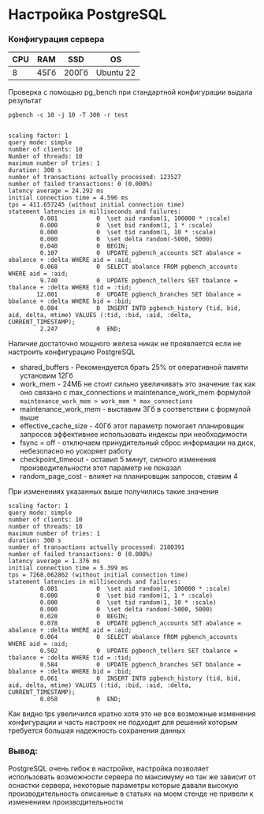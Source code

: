 # Настройка PostgreSQL

### Конфигурация сервера

|  CPU |RAM |   SSD | OS | 
---|----|-------|-----| 
| 8  |45Гб | 200Гб | Ubuntu 22 |

Проверка с помощью pg_bench при стандартной конфигурации выдала результат

```
pgbench -c 10 -j 10 -T 300 -r test


scaling factor: 1
query mode: simple
number of clients: 10
Number of threads: 10
maximum number of tries: 1
duration: 300 s
number of transactions actually processed: 123527
number of failed transactions: 0 (0.000%)
latency average = 24.292 ms
initial connection time = 4.596 ms
tps = 411.657245 (without initial connection time)
statement latencies in milliseconds and failures:
         0.001           0  \set aid random(1, 100000 * :scale)
         0.000           0  \set bid random(1, 1 * :scale)
         0.000           0  \set tid random(1, 10 * :scale)
         0.000           0  \set delta random(-5000, 5000)
         0.040           0  BEGIN;
         0.107           0  UPDATE pgbench_accounts SET abalance = abalance + :delta WHERE aid = :aid;
         0.068           0  SELECT abalance FROM pgbench_accounts WHERE aid = :aid;
         9.740           0  UPDATE pgbench_tellers SET tbalance = tbalance + :delta WHERE tid = :tid;
        12.001           0  UPDATE pgbench_branches SET bbalance = bbalance + :delta WHERE bid = :bid;
         0.084           0  INSERT INTO pgbench_history (tid, bid, aid, delta, mtime) VALUES (:tid, :bid, :aid, :delta, CURRENT_TIMESTAMP);
         2.247           0  END;

```

Наличие достаточно мощного железа никак не проявляется если не настроить конфигурацию PostgreSQL

- shared_buffers - Рекомендуется брать 25% от оперативной памяти установим 12Гб
- work_mem - 24МБ не стоит сильно увеличивать это значение так как оно связано с max_connections и maintenance_work_mem формулой `maintenance_work_mem > work_mem * max_connections`
- maintenance_work_mem - выставим 3Гб в соответствии с формулой выше
- effective_cache_size - 40Гб этот параметр помогает планировщик запросов эффективнее использовать индексы при необходимости
- fsync = off - отключаем принудительный сброс информации на диск, небезопасно но ускоряет работу
- checkpoint_timeout - оставил 5 минут, силного изменения производительности этот параметр не показал
- random_page_cost - влияет на планировщик запросов, ставим 4

При изменениях указанных выше получились такие значения

```
scaling factor: 1
query mode: simple
number of clients: 10
number of threads: 10
maximum number of tries: 1
duration: 300 s
number of transactions actually processed: 2180391
number of failed transactions: 0 (0.000%)
latency average = 1.376 ms
initial connection time = 5.399 ms
tps = 7268.062862 (without initial connection time)
statement latencies in milliseconds and failures:
         0.001           0  \set aid random(1, 100000 * :scale)
         0.000           0  \set bid random(1, 1 * :scale)
         0.000           0  \set tid random(1, 10 * :scale)
         0.000           0  \set delta random(-5000, 5000)
         0.028           0  BEGIN;
         0.078           0  UPDATE pgbench_accounts SET abalance = abalance + :delta WHERE aid = :aid;
         0.064           0  SELECT abalance FROM pgbench_accounts WHERE aid = :aid;
         0.502           0  UPDATE pgbench_tellers SET tbalance = tbalance + :delta WHERE tid = :tid;
         0.584           0  UPDATE pgbench_branches SET bbalance = bbalance + :delta WHERE bid = :bid;
         0.061           0  INSERT INTO pgbench_history (tid, bid, aid, delta, mtime) VALUES (:tid, :bid, :aid, :delta, CURRENT_TIMESTAMP);
         0.058           0  END;
```
Как видно tps увеличился кратно хотя это не все возможные изменения конфигурации и часть настроек не подходит для решений которым требуется большая надежность сохранения данных

### Вывод:

PostgreSQL очень гибок в настройке, настройка позволяет использовать возможности сервера по максимуму но так же зависит от оснастки сервера, 
некоторые параметры которые давали высокую производительность описанные в статьях на моем стенде не привели к изменениям производительности


